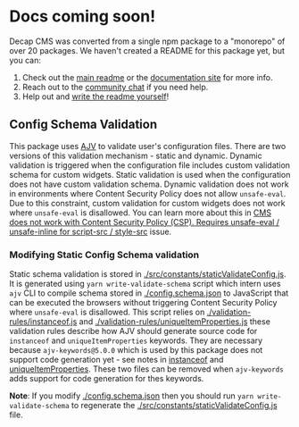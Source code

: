 # Docs coming soon!

Decap CMS was converted from a single npm package to a "monorepo" of over 20 packages.
We haven't created a README for this package yet, but you can:

1. Check out the [main readme](https://github.com/decaporg/decap-cms/#readme) or the [documentation
   site](https://www.decapcms.org) for more info.
2. Reach out to the [community chat](https://decapcms.org/chat/) if you need help.
3. Help out and [write the readme yourself](https://github.com/decaporg/decap-cms/edit/main/packages/decap-cms-core/README.md)!

## Config Schema Validation

This package uses [AJV](http://ajv.js.org) to validate user's configuration files. There are two versions of this validation mechanism - static and dynamic. Dynamic validation is triggered when the configuration file includes custom validation schema for custom widgets. Static validation is used when the configuration does not have custom validation schema. Dynamic validation does not work in environments where Content Security Policy does not allow `unsafe-eval`. Due to this constraint, custom validation for custom widgets does not work where `unsafe-eval` is disallowed. You can learn more about this in [CMS does not work with Content Security Policy (CSP). Requires unsafe-eval / unsafe-inline for script-src / style-src](https://github.com/netlify/netlify-cms/issues/2138) issue. 

### Modifying Static Config Schema validation

Static schema validation is stored in [./src/constants/staticValidateConfig.js](./src/constants/staticValidateConfig.js). It is generated using `yarn write-validate-schema` script which intern uses `ajv` CLI to compile schema stored in [./config.schema.json](./config.schema.json) to JavaScript that can be executed the browsers without triggering Content Security Policy where `unsafe-eval` is disallowed. This script relies on [./validation-rules/instanceof.js](./validation-rules/instanceof.js) and [./validation-rules/uniqueItemProperties.js](./validation-rules/uniqueItemProperties.js) these validation rules describe how AJV should generate source code for `instanceof` and `uniqueItemProperties` keywords. They are necessary because `ajv-keywords@5.0.0` which is used by this package does not support code generation yet - see notes in [instanceof](https://github.com/ajv-validator/ajv-keywords#instanceof) and [uniqueItemProperties](https://github.com/ajv-validator/ajv-keywords#uniqueitemproperties). These two files can be removed when `ajv-keywords` adds support for code generation for thes keywords.

**Note**: If you modify [./config.schema.json](./config.schema.json) then you should run `yarn write-validate-schema` to regenerate the [./src/constants/staticValidateConfig.js](./src/constants/staticValidateConfig.js) file. 
